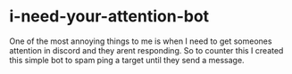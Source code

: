 # i-need-your-attention-bot
One of the most annoying things to me is when I need to get someones attention in discord and they arent responding. So to counter this I created this simple bot to spam ping a target until they send a message.

